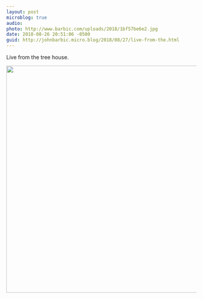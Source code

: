 ```yaml
---
layout: post
microblog: true
audio: 
photo: http://www.barbic.com/uploads/2018/1bf57be6e2.jpg
date: 2018-08-26 20:51:06 -0500
guid: http://johnbarbic.micro.blog/2018/08/27/live-from-the.html
---
```

Live from the tree house.

<img src="http://www.barbic.com/uploads/2018/1bf57be6e2.jpg" width="600" height="600" />
